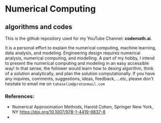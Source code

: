 # Numerical Computing

## algorithms and codes


This is the github repository used for my YouTube Channel: **codemath.ai**. 

It is a personal effort to explain the numerical computing, machine learning, 
data analysis, and modeling. Engineering design requires numerical analysis, 
numerical computing, and modelling. A part of my hobby, I intend to present the numerical 
computing and modeling in an easy accessible way! In that sense, the follower would learn 
how to desing algorithm, think of a solution analytically, and plan the solution computationally.
If you have any inquires, comments, suggestions, ideas, feedback, ...etc, please don't hesitate 
to email me on `tahaselim@protonmail.com`

### References: 
- Numerical Approximation Methods, Harold Cohen, Springer New York, NY
  https://doi.org/10.1007/978-1-4419-9837-8  
- 

